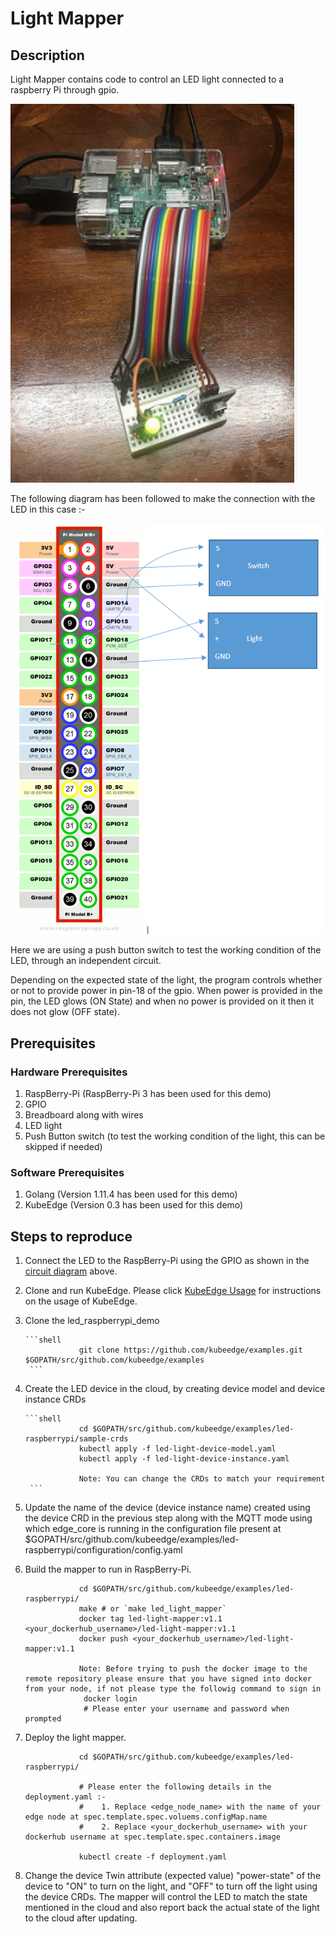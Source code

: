 # Light Mapper
 
 
 ## Description
 
Light Mapper contains code to control an LED light connected to a raspberry Pi through gpio.

<img src="images/raspberry-pi.png">
  
The following diagram has been followed to make the connection with the 
LED in this case :-

<img src="images/raspberry-pi-wiring.png">

Here we are using a push button  switch to test the working condition of the LED, through an independent  circuit.

Depending on the expected state of the light, the program controls whether or not to provide power in pin-18 of the gpio.
When power is provided in the pin, the LED glows (ON State) and when no power is provided on it then it does not glow (OFF state).



## Prerequisites 

### Hardware Prerequisites

1. RaspBerry-Pi (RaspBerry-Pi 3 has been used for this demo)
2. GPIO
3. Breadboard along with wires 
4. LED light
5. Push Button switch (to test the working condition of the light, this can be skipped if needed)

### Software Prerequisites
 
1. Golang (Version 1.11.4 has been used for this demo)
2. KubeEdge (Version 0.3 has been used for this demo)

## Steps to reproduce

1. Connect the LED to the RaspBerry-Pi using the GPIO as shown in the [circuit diagram](images/raspberry-pi-wiring.png) above.   

2. Clone and run KubeEdge. 
    Please click [KubeEdge Usage](https://github.com/kubeedge/kubeedge/blob/master/docs/getting-started/usage.md) for instructions on the usage of KubeEdge.

3. Clone the led_raspberrypi_demo

       ```shell
                   git clone https://github.com/kubeedge/examples.git $GOPATH/src/github.com/kubeedge/examples
        ```

4. Create the LED device in the cloud, by creating device model and device instance CRDs

       ```shell
                   cd $GOPATH/src/github.com/kubeedge/examples/led-raspberrypi/sample-crds
                   kubectl apply -f led-light-device-model.yaml
                   kubectl apply -f led-light-device-instance.yaml

                   Note: You can change the CRDs to match your requirement
        ```

 5. Update the name of the device (device instance name) created using the device CRD in the previous step along with the MQTT mode using which edge_core is running in the configuration file present at $GOPATH/src/github.com/kubeedge/examples/led-raspberrypi/configuration/config.yaml
 
 6. Build the mapper to run in RaspBerry-Pi.

    ```shell         
                cd $GOPATH/src/github.com/kubeedge/examples/led-raspberrypi/
                make # or `make led_light_mapper`
                docker tag led-light-mapper:v1.1 <your_dockerhub_username>/led-light-mapper:v1.1
                docker push <your_dockerhub_username>/led-light-mapper:v1.1

                Note: Before trying to push the docker image to the remote repository please ensure that you have signed into docker from your node, if not please type the followig command to sign in
                 docker login
                 # Please enter your username and password when prompted

    ```
 
 7. Deploy the light mapper.
        
    ```shell
                cd $GOPATH/src/github.com/kubeedge/examples/led-raspberrypi/

                # Please enter the following details in the deployment.yaml :-
                #    1. Replace <edge_node_name> with the name of your edge node at spec.template.spec.voluems.configMap.name
                #    2. Replace <your_dockerhub_username> with your dockerhub username at spec.template.spec.containers.image

                kubectl create -f deployment.yaml
     ```
 
  8. Change the device Twin attribute (expected value) "power-state" of the device to "ON" to turn on the light, and
 "OFF" to turn off the light using the device CRDs. The mapper will control the LED to match the state mentioned in the cloud and also report back
 the actual state of the light to the cloud after updating.

 
